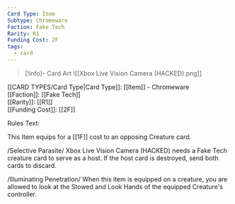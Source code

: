 ```yaml
---
Card Type: Item
Subtype: Chromeware
Faction: Fake Tech
Rarity: R1
Funding Cost: 2F
tags:
  - card
---
```

> [!info]- Card Art
> ![[Xbox Live Vision Camera (HACKED).png]]

[[CARD TYPES/Card Type|Card Type]]: [[Item]] - Chromeware  
[[Faction]]: [[Fake Tech]]  
[[Rarity]]: [[R1]]  
[[Funding Cost]]: [[2F]]  

Rules Text:  

This Item equips for a [[1F]] cost to an opposing Creature card.  

/Selective Parasite/ Xbox Live Vision Camera (HACKED) needs a Fake Tech creature card to serve as a host.
If the host card is destroyed, send both cards to discard.  

/Illuminating Penetration/ When this item is equipped on a creature, you are allowed to look at the Stowed and Look Hands of the equipped Creature's controller.  

